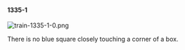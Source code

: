 #### 1335-1
![train-1335-1-0.png](https://github.com/lil-lab/nlvr/raw/master/nlvr/train/images/20/train-1335-1-0.png "train-1335-1-0.png")

There is no blue square closely touching a corner of a box.
